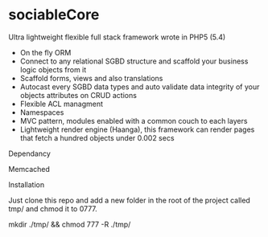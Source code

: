 sociableCore
============

Ultra lightweight flexible full stack framework wrote in PHP5 (5.4)

- On the fly ORM
- Connect to any relational SGBD structure and scaffold your business logic objects from it 
- Scaffold forms, views and also translations
- Autocast every SGBD data types and auto validate data integrity of your objects attributes on CRUD actions
- Flexible ACL managment
- Namespaces
- MVC pattern, modules enabled with a common couch to each layers
- Lightweight render engine (Haanga), this framework can render pages that fetch a hundred objects under 0.002 secs 

Dependancy

Memcached

Installation

Just clone this repo and add a new folder in the root of the project called tmp/ and chmod it to 0777.

mkdir ./tmp/ && chmod 777 -R ./tmp/
